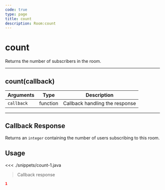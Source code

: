 ```yaml
---
code: true
type: page
title: count
description: Room:count
---
```


# count

Returns the number of subscribers in the room.

---

## count(callback)

| Arguments  | Type     | Description                    |
| ---------- | -------- | ------------------------------ |
| `callback` | function | Callback handling the response |

---

## Callback Response

Returns an `integer` containing the number of users subscribing to this room.

## Usage

<<< ./snippets/count-1.java

> Callback response

```json
1
```
